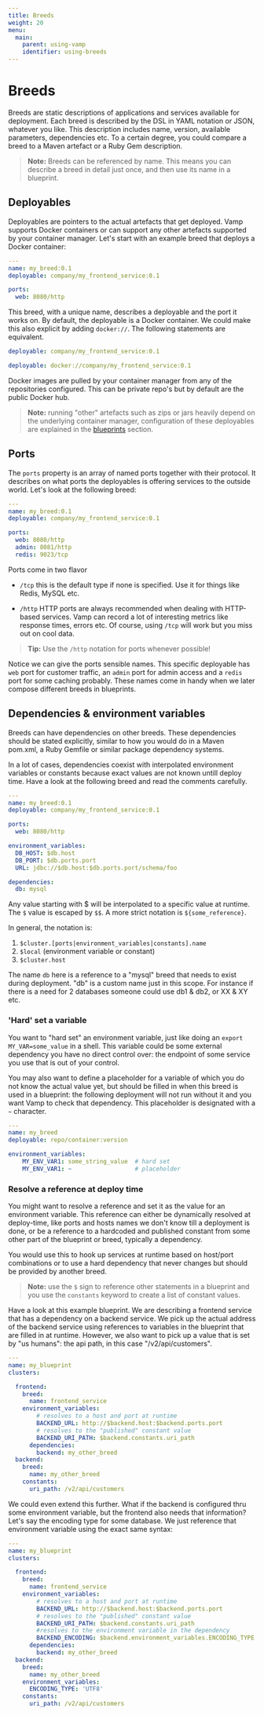 ```yaml
---
title: Breeds
weight: 20
menu:
  main:
    parent: using-vamp
    identifier: using-breeds    
---
```

# Breeds

Breeds are static descriptions of applications and services available for deployment. Each breed is described by the DSL in YAML notation or JSON, whatever you like. This description includes name, version, available parameters, dependencies etc.
To a certain degree, you could compare a breed to a Maven artefact or a Ruby Gem description.

> **Note:** Breeds can be referenced by name. This means you can describe a breed in detail just once, and then use its name in a blueprint.

## Deployables

Deployables are pointers to the actual artefacts that get deployed. Vamp supports Docker containers or can support any other artefacts supported by your container manager. Let's start with an example breed that deploys a Docker container:

```yaml
---
name: my_breed:0.1
deployable: company/my_frontend_service:0.1

ports:
  web: 8080/http   
```

This breed, with a unique name, describes a deployable and the port it works on. By default, the deployable is a Docker container. We could make this also explicit by adding `docker://`. The following statements are equivalent.

```yaml
deployable: company/my_frontend_service:0.1
```

```yaml
deployable: docker://company/my_frontend_service:0.1
```
Docker images are pulled by your container manager from any of the repositories configured. This can be private repo's but by default are the public Docker hub.

> **Note:** running "other" artefacts such as zips or jars heavily depend on the underlying container manager, configuration of these deployables are explained in the [blueprints](#blueprints) section.

## Ports

The `ports` property is an array of named ports together with their protocol. It describes on what ports the deployables is offering services to the outside world. Let's look at the following breed:

```yaml
---
name: my_breed:0.1
deployable: company/my_frontend_service:0.1

ports:
  web: 8080/http
  admin: 8081/http
  redis: 9023/tcp   
```

Ports come in two flavor

- `/tcp` this is the default type if none is specified. Use it for things like Redis, MySQL etc.

- `/http` HTTP ports are always recommended when dealing with HTTP-based services. Vamp can record a lot of 
interesting metrics like response times, errors etc. Of course, using `/tcp` will work but you miss out on cool data.

> **Tip:** Use the `/http` notation for ports whenever possible!

Notice we can give the ports sensible names. This specific deployable has `web` port for customer traffic, an `admin` port for admin access and a `redis` port for some caching probably. These names come in handy when we later compose different breeds in blueprints.

## Dependencies & environment variables


Breeds can have dependencies on other breeds. These dependencies should be stated
explicitly, similar to how you would do in a Maven pom.xml, a Ruby Gemfile or similar
package dependency systems. 

In a lot of cases, dependencies coexist with interpolated
environment variables or constants because exact values are not known untill deploy time. Have a look at the following breed and read the comments carefully.

```yaml
---
name: my_breed:0.1
deployable: company/my_frontend_service:0.1

ports:
  web: 8080/http

environment_variables:
  DB_HOST: $db.host 
  DB_PORT: $db.ports.port 
  URL: jdbc://$db.host:$db.ports.port/schema/foo

dependencies:
  db: mysql 
```
Any value starting with $ will be interpolated to a specific value at runtime. The `$` value is escaped by `$$`. A more strict notation is `${some_reference}`.

In general, the notation is:

1. `$cluster.[ports|environment_variables|constants].name`
2. `$local` (environment variable or constant)
3. `$cluster.host`

The name `db` here is a reference to a "mysql" breed that needs to exist during deployment. "db" is a custom name just in this scope. For instance if there is a need for 2 databases someone could use db1 & db2, or XX & XY etc.

### 'Hard' set a variable

You want to "hard set" an environment variable, just like doing an `export MY_VAR=some_value` in a shell. This  variable could be some external dependency you have no direct control over: the endpoint of some service you use that is out of your control. 

You may also want to define a placeholder for a variable of which you do not know the actual value yet, but should be filled in when this breed is used in a blueprint: the following deployment will not run without it and you want Vamp to check that dependency. This placeholder is designated with a `~` character.

```yaml
---
name: my_breed
deployable: repo/container:version

environment_variables:
    MY_ENV_VAR1: some_string_value  # hard set
    MY_ENV_VAR1: ~                  # placeholder
```

### Resolve a reference at deploy time

You might want to resolve a reference and set it as the value for an environment variable. This reference can either be dynamically resolved at deploy-time, like ports and hosts names we don't know till a deployment is done, or be a reference to a hardcoded and published constant from some other part of the blueprint or breed, typically a dependency.

You would use this to hook up services at runtime based on host/port combinations or to use a hard dependency that never changes but should be provided by another breed. 

>**Note:** use the `$` sign to reference other statements in a blueprint and you use the `constants` keyword
to create a list of constant values.

Have a look at this example blueprint. We are describing a frontend service that has a dependency on a backend service. We pick up the actual address of the backend service using references to variables in the blueprint that are filled in at runtime. However, we also want to pick up a value that is set by "us humans": the api path, in this case "/v2/api/customers".

```yaml
---
name: my_blueprint
clusters:

  frontend:
    breed:
      name: frontend_service
    environment_variables:
        # resolves to a host and port at runtime
        BACKEND_URL: http://$backend.host:$backend.ports.port
        # resolves to the "published" constant value
        BACKEND_URI_PATH: $backend.constants.uri_path        
      dependencies:
        backend: my_other_breed
  backend:
    breed:
      name: my_other_breed
    constants:
      uri_path: /v2/api/customers   
```

We could even extend this further. What if the backend is configured thru some environment variable, but the frontend also needs that information? Let's say the encoding type for some database.
We just reference that environment variable using the exact same syntax:

```yaml
---
name: my_blueprint
clusters:

  frontend:
    breed:
      name: frontend_service
    environment_variables:
        # resolves to a host and port at runtime
        BACKEND_URL: http://$backend.host:$backend.ports.port
        # resolves to the "published" constant value
        BACKEND_URI_PATH: $backend.constants.uri_path
        #resolves to the environment variable in the dependency
        BACKEND_ENCODING: $backend.environment_variables.ENCODING_TYPE        
      dependencies:
        backend: my_other_breed
  backend:
    breed:
      name: my_other_breed
    environment_variables:
      ENCODING_TYPE: 'UTF8'  
    constants:
      uri_path: /v2/api/customers
         
```